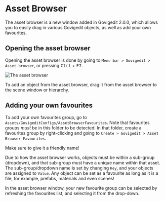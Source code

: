 # Asset Browser

The asset browser is a new window added in Govigedit 2.0.0, which allows you to easily drag in various Govigedit objects, as well as add your own favourites. 

## Opening the asset browser

Opening the asset browser is done by going to `Menu bar > Govigedit > Asset browser`, or pressing <kbd>Ctrl</kbd> + <kbd>F7</kbd>.

![The asset browser](/img/assetbrowser/assetbrowser.png)

To add an object from the asset browser, drag it from the asset browser to the scene window or hierarchy. 

## Adding your own favourites

To add your own favourites group, go to `Assets/GovigeditConfigs/AssetBrowserFavourites`. Note that favourites groups *must* be in this folder to be detected. In that folder, create a favourites group by right-clicking and going to `Create > Govigedit > Asset Browser Favourites`. 

Make sure to give it a friendly name!

Due to how the asset browser works, objects must be within a sub-group (dropdown), and that sub-group must have a unique name within that asset. The sub-group/dropdown name is set by changing `Key`, and your objects are assigned to `Value`. Any object can be set as a favourite as long as it is a file, for example, prefabs, materials and even scenes!

In the asset browser window, your new favourite group can be selected by refreshing the favourites list, and selecting it from the drop-down. 
